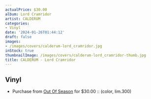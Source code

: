 ```yaml
---
actualPrice: $30.00
album: Lord Cramridor
artist: CALDERUM
categories:
- Vinyl
date: '2024-01-26T01:44:12'
draft: false
images:
- /images/covers/calderum-lord_cramridor.jpg
inStock: true
thumbnailImage: /images/covers/calderum-lord_cramridor-thumb.jpg
title: CALDERUM - Lord Cramridor
---
```


## Vinyl
* Purchase from [Out Of Season](https://www.outofseasonlabel.com/products/calderum-lord-cramridor-vinyl-lp-color) for $30.00 :: (color, lim.300)
